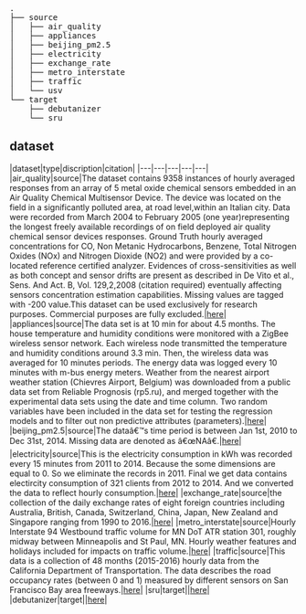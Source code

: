 
<pre>
.
├── source
│   ├── air_quality
│   ├── appliances
│   ├── beijing_pm2.5
│   ├── electricity
│   ├── exchange_rate
│   ├── metro_interstate
│   ├── traffic
│   └── usv
└── target
    ├── debutanizer
    └── sru
</pre>


## dataset
|dataset|type|discription|citation|
|---|---|---|---|---|
|air_quality|source|The dataset contains 9358 instances of hourly averaged responses from an array of 5 metal oxide chemical sensors embedded in an Air Quality Chemical Multisensor Device. The device was located on the field in a significantly polluted area, at road level,within an Italian city. Data were recorded from March 2004 to February 2005 (one year)representing the longest freely available recordings of on field deployed air quality chemical sensor devices responses. Ground Truth hourly averaged concentrations for CO, Non Metanic Hydrocarbons, Benzene, Total Nitrogen Oxides (NOx) and Nitrogen Dioxide (NO2) and were provided by a co-located reference certified analyzer. Evidences of cross-sensitivities as well as both concept and sensor drifts are present as described in De Vito et al., Sens. And Act. B, Vol. 129,2,2008 (citation required) eventually affecting sensors concentration estimation capabilities. Missing values are tagged with -200 value.This dataset can be used exclusively for research purposes. Commercial purposes are fully excluded.|[here](http://archive.ics.uci.edu/ml/datasets/Air+Quality)|
|appliances|source|The data set is at 10 min for about 4.5 months. The house temperature and humidity conditions were monitored with a ZigBee wireless sensor network. Each wireless node transmitted the temperature and humidity conditions around 3.3 min. Then, the wireless data was averaged for 10 minutes periods. The energy data was logged every 10 minutes with m-bus energy meters. Weather from the nearest airport weather station (Chievres Airport, Belgium) was downloaded from a public data set from Reliable Prognosis (rp5.ru), and merged together with the experimental data sets using the date and time column. Two random variables have been included in the data set for testing the regression models and to filter out non predictive attributes (parameters).|[here](http://archive.ics.uci.edu/ml/datasets/Appliances+energy+prediction)|
|beijing_pm2.5|source|The dataâ€™s time period is between Jan 1st, 2010 to Dec 31st, 2014. Missing data are denoted as â€œNAâ€.|[here](http://archive.ics.uci.edu/ml/datasets/Beijing+PM2.5+Data)|
|electricity|source|This is the electricity consumption in kWh was recorded every 15 minutes from 2011 to 2014. Because the some dimensions are equal to 0. So we eliminate the records in 2011. Final we get data contains electircity consumption of 321 clients from 2012 to 2014. And we converted the data to reflect hourly consumption.|[here](https://archive.ics.uci.edu/ml/datasets/ElectricityLoadDiagrams20112014)|
|exchange_rate|source|the collection of the daily exchange rates of eight foreign countries including Australia, British, Canada, Switzerland, China, Japan, New Zealand and Singapore ranging from 1990 to 2016.|[here](https://github.com/laiguokun/multivariate-time-series-data)|
|metro_interstate|source|Hourly Interstate 94 Westbound traffic volume for MN DoT ATR station 301, roughly midway between Minneapolis and St Paul, MN. Hourly weather features and holidays included for impacts on traffic volume.|[here](http://archive.ics.uci.edu/ml/datasets/Metro+Interstate+Traffic+Volume)|
|traffic|source|This data is a collection of 48 months (2015-2016) hourly data from the California Department of Transportation. The data describes the road occupancy rates (between 0 and 1) measured by different sensors on San Francisco Bay area freeways.|[here](http://pems.dot.ca.gov/)|
|sru|target||[here](https://www.springer.com/gp/book/9781846284793)|
|debutanizer|target||[here](https://www.springer.com/gp/book/9781846284793)|